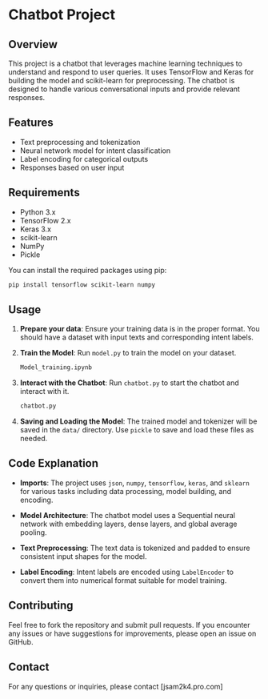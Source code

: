 # Chatbot Project

## Overview

This project is a chatbot that leverages machine learning techniques to understand and respond to user queries. It uses TensorFlow and Keras for building the model and scikit-learn for preprocessing. The chatbot is designed to handle various conversational inputs and provide relevant responses.

## Features

- Text preprocessing and tokenization
- Neural network model for intent classification
- Label encoding for categorical outputs
- Responses based on user input

## Requirements

- Python 3.x
- TensorFlow 2.x
- Keras 3.x
- scikit-learn
- NumPy
- Pickle

You can install the required packages using pip:

```bash
pip install tensorflow scikit-learn numpy
```

## Usage

1. **Prepare your data**: Ensure your training data is in the proper format. You should have a dataset with input texts and corresponding intent labels.

2. **Train the Model**: Run `model.py` to train the model on your dataset.

   ```bash
   Model_training.ipynb
   ```

3. **Interact with the Chatbot**: Run `chatbot.py` to start the chatbot and interact with it.

   ```bash
   chatbot.py
   ```

4. **Saving and Loading the Model**: The trained model and tokenizer will be saved in the `data/` directory. Use `pickle` to save and load these files as needed.

## Code Explanation

- **Imports**: The project uses `json`, `numpy`, `tensorflow`, `keras`, and `sklearn` for various tasks including data processing, model building, and encoding.

- **Model Architecture**: The chatbot model uses a Sequential neural network with embedding layers, dense layers, and global average pooling.

- **Text Preprocessing**: The text data is tokenized and padded to ensure consistent input shapes for the model.

- **Label Encoding**: Intent labels are encoded using `LabelEncoder` to convert them into numerical format suitable for model training.

## Contributing

Feel free to fork the repository and submit pull requests. If you encounter any issues or have suggestions for improvements, please open an issue on GitHub.

## Contact

For any questions or inquiries, please contact [jsam2k4.pro.com]
